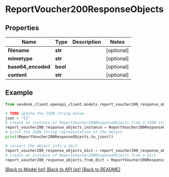 # ReportVoucher200ResponseObjects


## Properties

Name | Type | Description | Notes
------------ | ------------- | ------------- | -------------
**filename** | **str** |  | [optional] 
**mimetype** | **str** |  | [optional] 
**base64_encoded** | **bool** |  | [optional] 
**content** | **str** |  | [optional] 

## Example

```python
from sevdesk_client.openapi_client.models.report_voucher200_response_objects import ReportVoucher200ResponseObjects

# TODO update the JSON string below
json = "{}"
# create an instance of ReportVoucher200ResponseObjects from a JSON string
report_voucher200_response_objects_instance = ReportVoucher200ResponseObjects.from_json(json)
# print the JSON string representation of the object
print(ReportVoucher200ResponseObjects.to_json())

# convert the object into a dict
report_voucher200_response_objects_dict = report_voucher200_response_objects_instance.to_dict()
# create an instance of ReportVoucher200ResponseObjects from a dict
report_voucher200_response_objects_from_dict = ReportVoucher200ResponseObjects.from_dict(report_voucher200_response_objects_dict)
```
[[Back to Model list]](../README.md#documentation-for-models) [[Back to API list]](../README.md#documentation-for-api-endpoints) [[Back to README]](../README.md)


